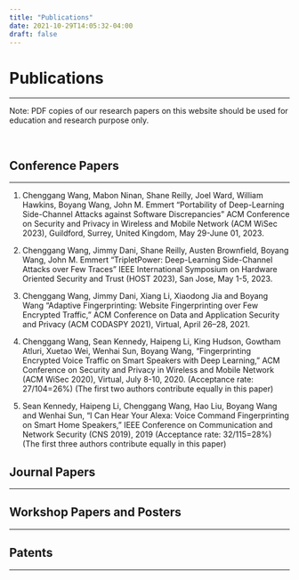 ```yaml
---
title: "Publications"
date: 2021-10-29T14:05:32-04:00
draft: false
---
```


# Publications
----------------------------------------
Note: PDF copies of our research papers on this website should be used for education and research purpose only.

&nbsp;


## Conference Papers
----------------------------------------
1. Chenggang Wang, Mabon Ninan, Shane Reilly, Joel Ward, William Hawkins, Boyang Wang, John M. Emmert
“Portability of Deep-Learning Side-Channel Attacks against Software Discrepancies”
ACM Conference on Security and Privacy in Wireless and Mobile Network (ACM WiSec 2023), Guildford, Surrey, United Kingdom, May 29-June 01, 2023.

2. Chenggang Wang, Jimmy Dani, Shane Reilly, Austen Brownfield, Boyang Wang, John M. Emmert
“TripletPower: Deep-Learning Side-Channel Attacks over Few Traces”
IEEE International Symposium on Hardware Oriented Security and Trust (HOST 2023), San Jose, May 1-5, 2023.

3. Chenggang Wang, Jimmy Dani, Xiang Li, Xiaodong Jia and Boyang Wang
“Adaptive Fingerprinting: Website Fingerprinting over Few Encrypted Traffic,”
ACM Conference on Data and Application Security and Privacy (ACM CODASPY 2021), Virtual, April 26–28, 2021.

4. Chenggang Wang, Sean Kennedy, Haipeng Li, King Hudson, Gowtham Atluri, Xuetao Wei, Wenhai Sun, Boyang Wang,
“Fingerprinting Encrypted Voice Traffic on Smart Speakers with Deep Learning,”
ACM Conference on Security and Privacy in Wireless and Mobile Network (ACM WiSec 2020), Virtual, July 8-10, 2020. (Acceptance rate: 27/104=26%) (The first two authors contribute equally in this paper)

5. Sean Kennedy, Haipeng Li, Chenggang Wang, Hao Liu, Boyang Wang and Wenhai Sun,
“I Can Hear Your Alexa: Voice Command Fingerprinting on Smart Home Speakers,”
IEEE Conference on Communication and Network Security (CNS 2019), 2019 (Acceptance rate: 32/115=28%) (The first three authors contribute equally in this paper)


## Journal Papers
----------------------------------------



## Workshop Papers and Posters
----------------------------------------



## Patents
----------------------------------------

